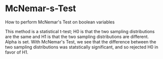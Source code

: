 # McNemar-s-Test
How to perform McNemar's Test on boolean variables

This method is a statistical t-test; H0 is that the two sampling distributions are the same and H1 is that the two sampling distributions are different. Alpha is set. With McNemar's Test, we see that the difference between the two sampling distributions was statstically significant, and so rejected H0 in favor of H1.

